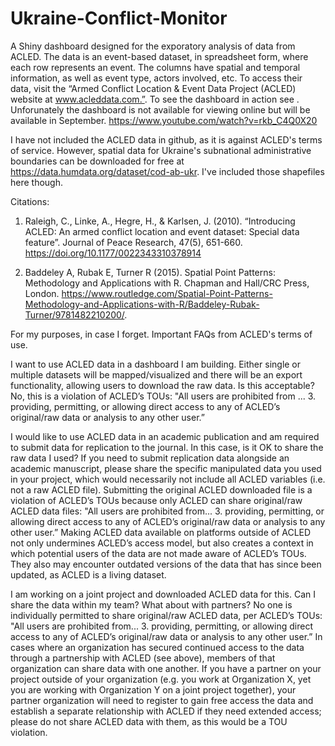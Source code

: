 # Ukraine-Conflict-Monitor
A Shiny dashboard designed for the exporatory analysis of data from ACLED. The data is an event-based dataset, in spreadsheet form, where each row represents an event. The columns have spatial and temporal information, as well as event type, actors involved, etc. To access their data, visit the “Armed Conflict Location & Event Data Project (ACLED) website at www.acleddata.com.”. To see the dashboard in action see  . Unforunately the dashboard is not available for viewing online but will be available in September. 
https://www.youtube.com/watch?v=rkb_C4Q0X20

I have not included the ACLED data in github, as it is against ACLED's terms of service. However, spatial data for Ukraine's subnational administrative boundaries can be downloaded 
for free at https://data.humdata.org/dataset/cod-ab-ukr. I've included those shapefiles here though. 


Citations: 
1. Raleigh, C., Linke, A., Hegre, H., & Karlsen, J. (2010). “Introducing ACLED: An armed conflict
location and event dataset: Special data feature”. Journal of Peace Research, 47(5), 651-660.
https://doi.org/10.1177/0022343310378914

2. Baddeley A, Rubak E, Turner R (2015). Spatial Point Patterns: Methodology and Applications with R. Chapman and Hall/CRC Press, London. https://www.routledge.com/Spatial-Point-Patterns-Methodology-and-Applications-with-R/Baddeley-Rubak-Turner/9781482210200/. 


For my purposes, in case I forget. Important FAQs from ACLED's terms of use. 

I want to use ACLED data in a dashboard I am building. Either single or multiple datasets will
be mapped/visualized and there will be an export functionality, allowing users to download
the raw data. Is this acceptable?
No, this is a violation of ACLED’s TOUs:
"All users are prohibited from ... 3. providing, permitting, or allowing direct access to any of
ACLED’s original/raw data or analysis to any other user.”

I would like to use ACLED data in an academic publication and am required to submit data
for replication to the journal. In this case, is it OK to share the raw data I used?
If you need to submit replication data alongside an academic manuscript, please share the specific
manipulated data you used in your project, which would necessarily not include all ACLED variables
(i.e. not a raw ACLED file). Submitting the original ACLED downloaded file is a violation of ACLED’s
TOUs because only ACLED can share original/raw ACLED data files:
"All users are prohibited from... 3. providing, permitting, or allowing direct access to any of
ACLED’s original/raw data or analysis to any other user.” Making ACLED data available on
platforms outside of ACLED not only undermines ACLED’s access model, but also creates a
context in which potential users of the data are not made aware of ACLED’s TOUs. They also
may encounter outdated versions of the data that has since been updated, as ACLED is a
living dataset.

I am working on a joint project and downloaded ACLED data for this. Can I share the data
within my team? What about with partners?
No one is individually permitted to share original/raw ACLED data, per ACLED’s TOUs:
"All users are prohibited from... 3. providing, permitting, or allowing direct access to any of
ACLED’s original/raw data or analysis to any other user.” In cases where an organization has
secured continued access to the data through a partnership with ACLED (see above),
members of that organization can share data with one another. If you have a partner on your
project outside of your organization (e.g. you work at Organization X, yet you are working
with Organization Y on a joint project together), your partner organization will need to
register to gain free access the data and establish a separate relationship with ACLED if they
need extended access; please do not share ACLED data with them, as this would be a TOU
violation.


